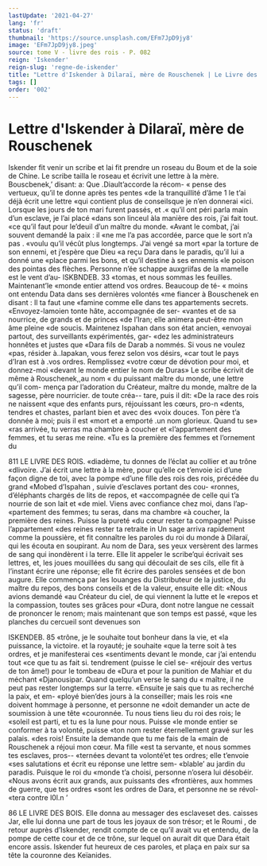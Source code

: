```yaml
---
lastUpdate: '2021-04-27'
lang: 'fr'
status: 'draft'
thumbnail: 'https://source.unsplash.com/EFm7JpD9jy8'
image: 'EFm7JpD9jy8.jpeg'
source: tome V - livre des rois - P. 082
reign: 'Iskender'
reign-slug: 'regne-de-iskender'
title: "Lettre d'Iskender à Dilaraï, mère de Rouschenek | Le Livre des Rois | Shâhnâmeh"
tags: []
order: '002'
---
```


<!-- LTeX: language=fr -->

# Lettre d'Iskender à Dilaraï, mère de Rouschenek

Iskender fit venir un scribe et lai fit prendre un roseau du Boum et de la soie de Chine. Le scribe
tailla le roseau et écrivit une lettre à la mère. Bouscbenek,’ disant: a: Que .Diault’accorde la récom-
« pense des vertueux, qu’il te donne après tes pentes «de la tranquillité d’âme 1 le t’ai déjà écrit une lettre
«qui contient plus de conseilsque je n’en donnerai
«ici. Lorsque les jours de ton mari furent passés, et .« qu’il ont péri parla main d’un esclave, je l’ai placé
«dans son linceul àla manière des rois, j’ai fait tout. «ce qu’il faut pour le’deuil d’un maître du monde.
«Avant le combat, j’ai souvent demandé la paix : il
«ne me l’a pas accordée, parce que le sort n’a pas . «voulu qu’il vécût plus longtemps. J’ai vengé sa mort
«par la torture de son ennemi, et j’espère que Dieu
«a reçu Dara dans le paradis, qu’il lui a donné une «place parmi les bons, et qu’il destine à ses ennemis «le poison des pointas des flèches. Personne n’ée schappe auxgriifas de la mamelle est le vent d’au-
lSKBNDEB. 33 «tomas, et nous sommas les feuilles. Maintenant’le
«monde entier attend vos ordres. Beaucoup de té-
« moins ont entendu Data dans ses dernières volontés «me fiancer à Bouschenek en disant : Il ta faut une «famine comme elle dans tes appartements secrets. «Envoyez-lamoien tonte hâte, accompagnée de ser- «vantes et de sa nourrice, de grands et de princes «de l’Iran; elle animera peut-être mon âme pleine
«de soucis. Maintenez Ispahan dans son état ancien, «envoyai partout, des surveillants expérimentés, gar- «dez les administrateurs honnêtes et justes que «Dara fils de Darab a nommés. Si vous ne voulez «pas, résider à..Iapakan, vous ferez selon vos désirs,
«car tout le pays d’Iran est à .vos ordres. Remplissez «votre cœur de dévotion pour moi, et donnez-moi «devant le monde entier le nom de Duras»
Le scribe écrivit de même à Rouschenek,,au nom « du puissant maître du monde, une lettre qu’il com-
mença par l’adoration du Créateur, maître du monde,
maître de la sagesse, père nourricier. de toute créa--
tare, puis il dit: «De la race des rois ne naissent «que des enfants purs, réjouissant les cœurs, pro-n «dents, tendres et chastes, parlant bien et avec des «voix douces. Ton père t’a donnée à moi; puis il est
«mort et a emporté .un nom glorieux. Quand tu se» «ras arrivée, tu verras ma chambre à coucher et «l’appartement des femmes, et tu seras me reine. «Tu es la première des femmes et l’ornement du

811 LE LIVRE DES ROIS. «diadème, tu donnes de l’éclat au collier et au trône
«dlivoire. J’ai écrit une lettre à la mère, pour qu’elle
ce t’envoie ici d’une façon digne de toi, avec la pompe
«d’une fille des rois des rois, précédée du grand
«Mobed d’Ispahan , suivie d’esclaves portant des cou- «ronnes, d’éléphants chargés de lits de repos, et «accompagnée de celle qui t’a nourrie de son lait et
«de miel. Viens avec confiance chez moi, dans l’ap- «partement des femmes; tu seras, dans ma chambre «à coucher, la première des reines. Puisse la pureté
«du cœur rester ta compagne! Puisse l’appartement «des reines rester ta retraite in
Un sage arriva rapidement comme la poussière, et fit connaître les paroles du roi du monde à Dilaraï, qui les écouta en soupirant. Au nom de Dara, ses yeux versèrent des larmes de sang qui inondèrent
i la terre. Elle lit appeler le scribe’qui écrivait ses lettres, et, les joues mouillées du sang qui découlait
de ses cils, elle fit à l’instant écrire une réponse;
elle fit écrire des paroles sensées et de bon augure. Elle commença par les louanges du Distributeur de la justice, du maître du repos, des bons conseils et de la valeur, ensuite elle dit: «Nous avions demandé «au Créateur du ciel, de qui viennent la lutte et le «repos et la compassion, toutes ses grâces pour «Dura, dont notre langue ne cessait de prononcer le renom; mais maintenant que son temps est passé, «que les planches du cercueil sont devenues son

ISKENDEB. 85 «trône, je le souhaite tout bonheur dans la vie, et
«la puissance, la victoire. et la royauté; je souhaite «que la terre soit à tes ordres, et je manifesterai ces «sentiments devant le monde, car j’ai entendu tout «ce que tu as fait si. tendrement (puisse le ciel se- «réjouir des vertus de ton âme!) pour le tombeau de «Dura et pour la punition de Mahiar et du méchant «Djanousipar. Quand quelqu’un verse le sang du
« maître, il ne peut pas rester longtemps sur la terre. «Ensuite je sais que tu as recherché la paix, et em- «ployé bien’des jours à la conseiller; mais les rois
«ne doivent hommage à personne, et personne ne «doit demander un acte de soumission à une tête «couronnée. Tu nous tiens lieu du roi des rois; le «soleil est parti, et tu es la lune pour nous. Puisse «le monde entier se conformer à ta volonté, puisse «ton nom rester éternellement gravé sur les palais. «des rois! Ensuite la demande que tu me fais de la «main de Rouschenek a réjoui mon cœur. Ma fille
«est ta servante, et nous sommes tes esclaves, pros-- «ternées devant ta volonté’et tes ordres; elle t’envoie
«ses salutations et écrit eu réponse une lettre sem- «blable’ au jardin du paradis. Puisque le roi du «monde t’a choisi, personne n’osera lui désobéir.
«Nous avons écrit aux grands, aux puissants des «frontières, aux hommes de guerre, que tes ordres «sont les ordres de Dara, et personne ne se révol-
«tera contre l0l.n ’

86 LE LIVRE DES BOIS.
Elle donna au messager des esclaveset des. caisses
Jar, elle lui donna une part de tous les joyaux de son trésor; et le Roumi , de retour auprès d’Iskender,
rendit compte de ce qu’il avait vu et entendu, de la pompe de cette cour et de ce trône, sur lequel on aurait dit que Dara était encore assis. Iskender fut heureux de ces paroles, et plaça en paix sur sa tête
la couronne des Keïanides.
